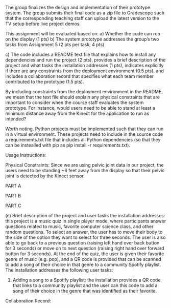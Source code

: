 The group finalizes the design and implementation of their prototype system. The group submits their final code as a zip file to Gradescope such that the corresponding teaching staff can upload the latest version to the TV setup before live project demos.

This assignment will be evaluated based on:
a) Whether the code can run on the display (1 pts)
b) The system prototype addresses the group’s two tasks from Assignment 5 (2 pts per task; 4 pts)

c) The code includes a README text file that explains how to install any dependencies and run the project (2 pts), provides a brief description of the project and what tasks the installation addresses (1 pts), indicates explicitly if there are any constraints from the deployment environment (0.5 pts), and includes a collaboration record that specifies what each team member contributed to the prototype (1.5 pts).

By including constraints from the deployment environment in the README, we mean that the text file should explain any physical constraints that are important to consider when the course staff evaluates the system prototype. For instance, would users need to be able to stand at least a minimum distance away from the Kinect for the application to run as intended?

Worth noting, Python projects must be implemented such that they can run in a virtual environment. These projects need to include in the source code a requirements.txt file that includes all Python dependencies (so that they can be instealled with pip as pip install -r requirements.txt).

Usage Instructions:

Physical Constraints:
Since we are using pelvic joint data in our project, the users need to be standing ~6 feet away from the display so that their pelvic joint is detected by the Kinect sensor. 


PART A 


PART B




PART C

(c) Brief description of the project and user tasks the installation addresses: this project is a music quiz in single player mode, where participants answer questions related to music, favorite computer science class, and other random questions. To select an answer, the user has to move their body to the side of the option they want to select for three seconds. The user is also able to go back to a previous question (raising left hand over back button for 3 seconds) or move on to next question (raising right hand over forward button for 3 seconds). At the end of the quiz, the user is given their favorite genre of music (e.g. pop), and a QR code is provided that can be scanned to add a song of their choice in that genre to a community Spotify playlist. The installation addresses the following user tasks: 

1. Adding a song to a Spotify playlist: the installation provides a QR code that links to a community playlist and the user can this code to add a song of their choice in the genre that was identified as their favorite. 







Collaboration Record: 


